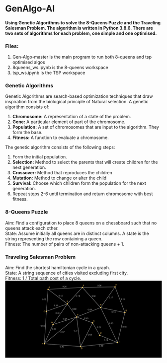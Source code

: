 # GenAlgo-AI
#### Using Genetic Algorithms to solve the 8-Queens Puzzle and the Traveling Salesman Problem. The algorithm is written in Python 3.8.6. There are two sets of algorithms for each problem, one simple and one optimised.

### Files:
1. Gen-Algo-master is the main program to run both 8-queens and tsp optimised algos
2. 8queens_ws.ipynb is the 8-queens workspace
3. tsp_ws.ipynb is the TSP workspace

### Genetic Algorithms
Genetic Algorithms are search-based optimization techniques that draw inspiration from the biological principle of Natural selection.
A genetic algorithm consists of:
1. **Chromosome:** A representation of a state of the problem.
2. **Gene:** A particular element of part of the chromosome.
2. **Population:** A set of chromosomes that are input to the algorithm. They form the base.
4. **Fitness:** A function to evaluate a chromosome.

The genetic algorithm consists of the following steps:
1. Form the initial population.
2. **Selection:** Method to select the parents that will create children for the next generation.
3. **Crossover:** Method that reproduces the children
4. **Mutation:** Method to change or alter the child
5. **Survival:** Choose which children form the population for the next generation.
6. Repeat steps 2-6 until termination and return chromosome with best fitness.

### 8-Queens Puzzle
Aim: Find a configuration to place 8 queens on a chessboard such that no queens attack each other.  
State: Assume initially all queens are in distinct columns. A state is the string representing the row containing a queen.  
Fitness: The number of pairs of non-attacking queens + 1.  

### Traveling Salesman Problem
Aim: Find the shortest hamiltonian cycle in a graph.  
State: A string sequence of cities visited excluding first city.  
Fitness: 1 / Total path cost of a cycle.  
![map](https://github.com/rochishnub/GenAlgo-AI/blob/main/image.png)
